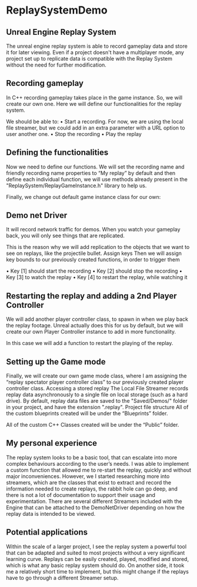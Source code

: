 # ReplaySystemDemo
## Unreal Engine Replay System
The unreal engine replay system is able to record gameplay data and store it for later viewing. Even if a project doesn't have a multiplayer mode, any project set up to replicate data is compatible with the Replay System without the need for further modification.


## Recording gameplay
In C++ recording gameplay takes place in the game instance. So, we will create our own one.
Here we will define our functionalities for the replay system.
 
We should be able to:
•	Start a recording. For now, we are using the local file streamer, but we could add in an extra parameter with a URL option to user another one.
•	Stop the recording
•	Play the replay


## Defining the functionalities
Now we need to define our functions. We will set the recording name and friendly recording name properties to “My replay” by default and then define each individual function, we will use methods already present in the "ReplaySystem/ReplayGameInstance.h" library to help us.
 

Finally, we change out default game instance class for our own:
 
## Demo net Driver
It will record network traffic for demos. When you watch your gameplay back, you will only see things that are replicated. 
 
This is the reason why we will add replication to the objects that we want to see on replays, like the projectile bullet.
Assign keys
Then we will assign key bounds to our previously created functions, in order to trigger them
 
•	Key [1] should start the recording
•	Key [2] should stop the recording
•	Key [3] to watch the replay
•	Key [4] to restart the replay, while watching it


## Restarting the replay and adding a 2nd Player Controller
We will add another player controller class, to spawn in when we play back the replay footage. Unreal actually does this for us by default, but we will create our own Player Controller instance to add in more functionality.
 
In this case we will add a function to restart the playing of the replay.


## Setting up the Game mode

Finally, we will create our own game mode class, where I am assigning the “replay spectator player controller class” to our previously created player controller class.
Accessing a stored replay
The Local File Streamer records replay data asynchronously to a single file on local storage (such as a hard drive). By default, replay data files are saved to the "Saved/Demos/" folder in your project, and have the extension ".replay".
Project file structure
All of the custom blueprints created will be under the “Blueprints” folder.
 
All of the custom C++ Classes created will be under the “Public” folder.
 


## My personal experience
The replay system looks to be a basic tool, that can escalate into more complex behaviours according to the user’s needs. I was able to implement a custom function that allowed me to re-start the replay, quickly and without major inconveniences. However, we I started researching more into streamers, which are the classes that exist to extract and record the information needed to create replays, the rabbit hole can go deep, and there is not a lot of documentation to support their usage and experimentation. There are several different Streamers included with the Engine that can be attached to the DemoNetDriver depending on how the replay data is intended to be viewed.


## Potential applications
Within the scale of a larger project, I see the replay system a powerful tool that can be adapted and suited to most projects without a very significant learning curve. Replays can be easily created, played, modified and stored, which is what any basic replay system should do. On another side, it took me a relatively short time to implement, but this might change if the replays have to go through a different Streamer setup.

